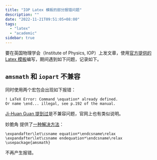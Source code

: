 ```yaml
---
title: "IOP Latex 模板的部分报错问题"
description: ""
date: "2022-11-21T09:51:05+08:00"
tags:
  - "latex"
  - "academic"
sidebar: true
---
```


要在英国物理学会（Institute of Physics, IOP）上发文章，使用[官方提供的 Latex 模板](https://publishingsupport.iopscience.iop.org/questions/latex-template/)编写，期间遇到如下问题，记录如下。

## `amsmath` 和 `iopart` 不兼容

同时使用两个宏包会出现如下报错：

```
! LaTeX Error: Command \equation* already defined. 
Or name \end... illegal, see p.192 of the manual.
```

[Ji-Huan Guan 提到过](https://www.guanjihuan.com/archives/3598)是不兼容问题，官网上也有类似说明。

妙脆角 提供了[一种解决方法](https://zhuanlan.zhihu.com/p/41469740)：

```
\expandafter\let\csname equation*\endcsname\relax
\expandafter\let\csname endequation*\endcsname\relax
\usepackage{amsmath}
```

不再产生报错。

